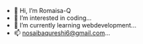 - 👋 Hi, I’m Romaisa-Q
- 👀 I’m interested in coding...
- 🌱 I’m currently learning webdevelopment...
- 📫 nosaibaqureshi6@gmail.com...


<!---
Romaisa-Q/Romaisa-Q is a ✨ special ✨ repository because its `README.md` (this file) appears on your GitHub profile.
You can click the Preview link to take a look at your changes.
--->
